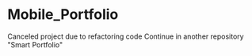 # Mobile_Portfolio

Canceled project due to refactoring code
Continue in another repository "Smart Portfolio"
